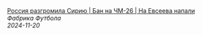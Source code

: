<!--2024-11-20 13:17:04-->
<div class="yb">
  <a class="nodecor" href="/posts.html?sport/rossiya_razgromila_siriju_ban_na_chm-26_na_evseeva_napali">
    <img class="preview" data-videoid="wq0yHe30E0g" src="https://i4.ytimg.com/vi/wq0yHe30E0g/hqdefault.jpg" align="middle" alt="">
  </a>
  <div class="inlbl text">
    <a class="nodecor" href="/posts.html?sport/rossiya_razgromila_siriju_ban_na_chm-26_na_evseeva_napali">Россия разгромила Сирию | Бан на ЧМ-26 | На Евсеева напали</a><br>
    <i class="smaller2">Фабрика Футбола</i><br>
    <i class="smaller3">2024-11-20</i>
  </div>
</div>
